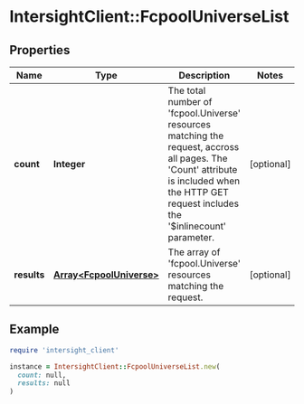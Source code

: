 # IntersightClient::FcpoolUniverseList

## Properties

| Name | Type | Description | Notes |
| ---- | ---- | ----------- | ----- |
| **count** | **Integer** | The total number of &#39;fcpool.Universe&#39; resources matching the request, accross all pages. The &#39;Count&#39; attribute is included when the HTTP GET request includes the &#39;$inlinecount&#39; parameter. | [optional] |
| **results** | [**Array&lt;FcpoolUniverse&gt;**](FcpoolUniverse.md) | The array of &#39;fcpool.Universe&#39; resources matching the request. | [optional] |

## Example

```ruby
require 'intersight_client'

instance = IntersightClient::FcpoolUniverseList.new(
  count: null,
  results: null
)
```

